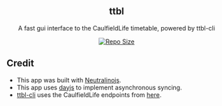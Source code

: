 <p align="center">
  <h2 align="center">ttbl</h2>
</p>
<p align="center">
	A fast gui interface to the CaulfieldLife timetable, powered by ttbl-cli
</p>
<p align="center">
	<a href="https://github.com/gaoDean/ttbl">
		<img alt="Repo Size" src="https://img.shields.io/github/repo-size/gaoDean/ttbl?color=%23DDB6F2&label=SIZE&logo=codesandbox&style=for-the-badge&logoColor=D9E0EE&labelColor=302D41"/></a>
</p>

## Credit
* This app was built with [Neutralinojs](https://github.com/neutralinojs/neutralinojs).
* This app uses [dayjs](https://github.com/iamkun/dayjs) to implement asynchronous syncing.
* [ttbl-cli](https://github.com/gaoDean/ttbl-cli) uses the CaulfieldLife endpoints from [here](https://github.com/garv-shah/caulfieldsync).
